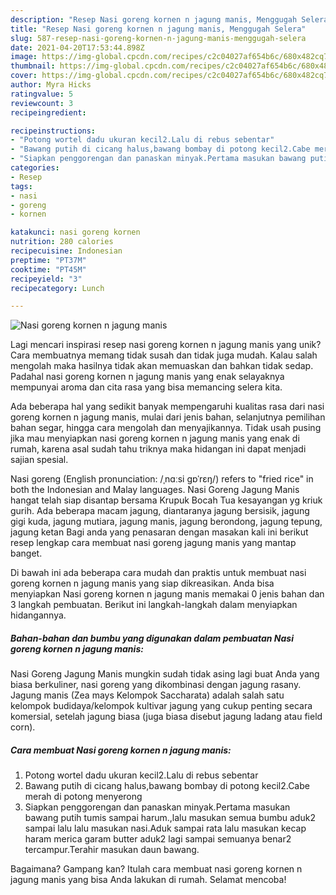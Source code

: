 ```yaml
---
description: "Resep Nasi goreng kornen n jagung manis, Menggugah Selera"
title: "Resep Nasi goreng kornen n jagung manis, Menggugah Selera"
slug: 587-resep-nasi-goreng-kornen-n-jagung-manis-menggugah-selera
date: 2021-04-20T17:53:44.898Z
image: https://img-global.cpcdn.com/recipes/c2c04027af654b6c/680x482cq70/nasi-goreng-kornen-n-jagung-manis-foto-resep-utama.jpg
thumbnail: https://img-global.cpcdn.com/recipes/c2c04027af654b6c/680x482cq70/nasi-goreng-kornen-n-jagung-manis-foto-resep-utama.jpg
cover: https://img-global.cpcdn.com/recipes/c2c04027af654b6c/680x482cq70/nasi-goreng-kornen-n-jagung-manis-foto-resep-utama.jpg
author: Myra Hicks
ratingvalue: 5
reviewcount: 3
recipeingredient:

recipeinstructions:
- "Potong wortel dadu ukuran kecil2.Lalu di rebus sebentar"
- "Bawang putih di cicang halus,bawang bombay di potong kecil2.Cabe merah di potong menyerong"
- "Siapkan penggorengan dan panaskan minyak.Pertama masukan bawang putih tumis sampai harum.,lalu masukan semua bumbu aduk2 sampai lalu lalu masukan nasi.Aduk sampai rata lalu masukan kecap haram merica garam butter aduk2 lagi sampai semuanya benar2 tercampur.Terahir masukan daun bawang."
categories:
- Resep
tags:
- nasi
- goreng
- kornen

katakunci: nasi goreng kornen 
nutrition: 280 calories
recipecuisine: Indonesian
preptime: "PT37M"
cooktime: "PT45M"
recipeyield: "3"
recipecategory: Lunch

---
```



![Nasi goreng kornen n jagung manis](https://img-global.cpcdn.com/recipes/c2c04027af654b6c/680x482cq70/nasi-goreng-kornen-n-jagung-manis-foto-resep-utama.jpg)

Lagi mencari inspirasi resep nasi goreng kornen n jagung manis yang unik? Cara membuatnya memang tidak susah dan tidak juga mudah. Kalau salah mengolah maka hasilnya tidak akan memuaskan dan bahkan tidak sedap. Padahal nasi goreng kornen n jagung manis yang enak selayaknya mempunyai aroma dan cita rasa yang bisa memancing selera kita.

Ada beberapa hal yang sedikit banyak mempengaruhi kualitas rasa dari nasi goreng kornen n jagung manis, mulai dari jenis bahan, selanjutnya pemilihan bahan segar, hingga cara mengolah dan menyajikannya. Tidak usah pusing jika mau menyiapkan nasi goreng kornen n jagung manis yang enak di rumah, karena asal sudah tahu triknya maka hidangan ini dapat menjadi sajian spesial.

Nasi goreng (English pronunciation: /ˌnɑːsi ɡɒˈrɛŋ/) refers to &#34;fried rice&#34; in both the Indonesian and Malay languages. Nasi Goreng Jagung Manis hangat telah siap disantap bersama Krupuk Bocah Tua kesayangan yg kriuk gurih. Ada beberapa macam jagung, diantaranya jagung bersisik, jagung gigi kuda, jagung mutiara, jagung manis, jagung berondong, jagung tepung, jagung ketan Bagi anda yang penasaran dengan masakan kali ini berikut resep lengkap cara membuat nasi goreng jagung manis yang mantap banget.


Di bawah ini ada beberapa cara mudah dan praktis untuk membuat nasi goreng kornen n jagung manis yang siap dikreasikan. Anda bisa menyiapkan Nasi goreng kornen n jagung manis memakai 0 jenis bahan dan 3 langkah pembuatan. Berikut ini langkah-langkah dalam menyiapkan hidangannya.

<!--inarticleads1-->

##### Bahan-bahan dan bumbu yang digunakan dalam pembuatan Nasi goreng kornen n jagung manis:



Nasi Goreng Jagung Manis mungkin sudah tidak asing lagi buat Anda yang biasa berkuliner, nasi goreng yang dikombinasi dengan jagung rasany. Jagung manis (Zea mays Kelompok Saccharata) adalah salah satu kelompok budidaya/kelompok kultivar jagung yang cukup penting secara komersial, setelah jagung biasa (juga biasa disebut jagung ladang atau field corn). 

<!--inarticleads2-->

##### Cara membuat Nasi goreng kornen n jagung manis:

1. Potong wortel dadu ukuran kecil2.Lalu di rebus sebentar
1. Bawang putih di cicang halus,bawang bombay di potong kecil2.Cabe merah di potong menyerong
1. Siapkan penggorengan dan panaskan minyak.Pertama masukan bawang putih tumis sampai harum.,lalu masukan semua bumbu aduk2 sampai lalu lalu masukan nasi.Aduk sampai rata lalu masukan kecap haram merica garam butter aduk2 lagi sampai semuanya benar2 tercampur.Terahir masukan daun bawang.




Bagaimana? Gampang kan? Itulah cara membuat nasi goreng kornen n jagung manis yang bisa Anda lakukan di rumah. Selamat mencoba!
